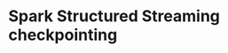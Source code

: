 
# Spark Structured Streaming checkpointing
<!--stackedit_data:
eyJoaXN0b3J5IjpbMjQxNzM4NDc3LDY4NDIwNTM3MCwxNjAwND
AzNDMxLC03MjcwMTUwMDcsLTk1OTEzOTI3OCw5ODU2MzU2NTQs
LTE1NDI2MDgyNTQsLTE5NDIyODMyMjAsLTQyMjMxODk5NCwtMz
I0MjgwNzMwLC0yMTE0NTAwNDgzLC0yMTIyNDY1NzgxLDQ1ODg5
MDAxMywtMTY1Njg3NzAxMCwxMTgzNDUyMzQ4LC0xODk1OTg5NT
UxLDIxMTc4MTI4ODEsMTUwNTI3MDI5NiwtMTk2ODY3MTczLC02
MzczMzYwMDZdfQ==
-->